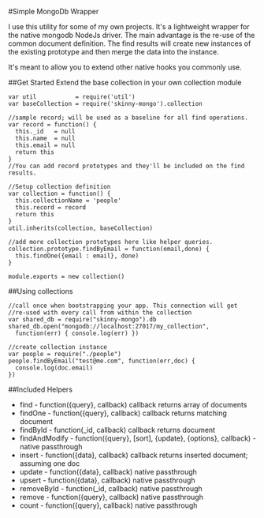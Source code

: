 #Simple MongoDb Wrapper

I use this utility for some of my own projects. It's a lightweight wrapper for the native mongodb NodeJs driver. The main advantage is the re-use of the common document definition. The find results will create new instances of the existing prototype and then merge the data into the instance.

It's meant to allow you to extend other native hooks you commonly use.

##Get Started
Extend the base collection in your own collection module

    var util           = require('util')
    var baseCollection = require('skinny-mongo').collection

    //sample record; will be used as a baseline for all find operations.
    var record = function() {
      this._id   = null
      this.name  = null
      this.email = null
      return this
    }
    //You can add record prototypes and they'll be included on the find results.

    //Setup collection definition
    var collection = function() {
      this.collectionName = 'people'
      this.record = record
      return this
    }
    util.inherits(collection, baseCollection)

    //add more collection prototypes here like helper queries.
    collection.prototype.findByEmail = function(email,done) {
      this.findOne({email : email}, done)
    }

    module.exports = new collection()

##Using collections

    //call once when bootstrapping your app. This connection will get
    //re-used with every call from within the collection
    var shared_db = require("skinny-mongo").db
    shared_db.open("mongodb://localhost:27017/my_collection",
      function(err) { console.log(err) })

    //create collection instance
    var people = require("./people")
    people.findByEmail("test@me.com", function(err,doc) {
      console.log(doc.email)
    })


##Included Helpers

 - find          - function({query}, callback) callback returns array of documents
 - findOne       - function({query}, callback) callback returns matching document
 - findById      - function(_id, callback) callback returns document
 - findAndModify - function({query}, [sort], {update}, {options}, callback) - native passthrough
 - insert        - function({data}, callback)  callback returns inserted document; assuming one doc
 - update        - function({data}, callback)  native passthrough
 - upsert        - function({data}, callback)  native passthrough
 - removeById    - function(_id, callback) native passthrough
 - remove        - function({query}, callback) native passthrough
 - count         - function({query}, callback) native passthrough
